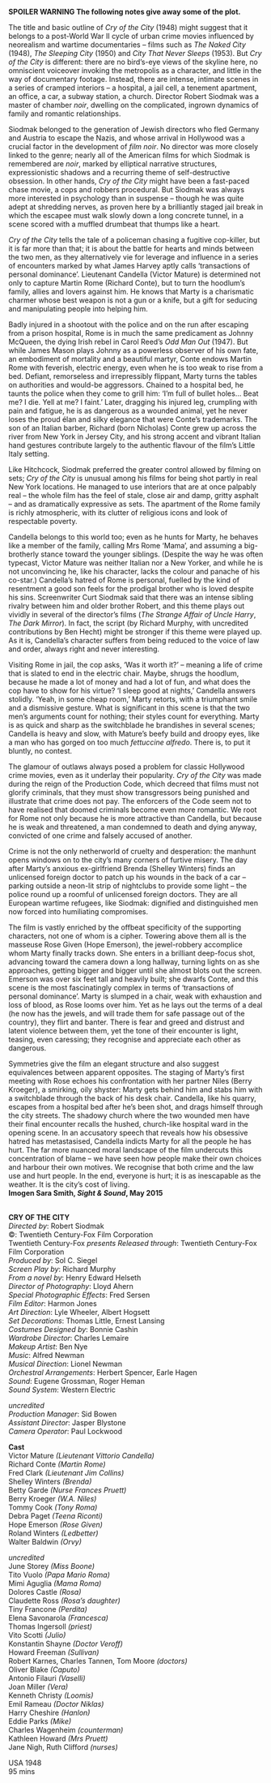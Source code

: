 

**SPOILER WARNING  The following notes give away some of the plot.**

The title and basic outline of _Cry of the City_ (1948) might suggest that it belongs to a post-World War II cycle of urban crime movies influenced by neorealism and wartime documentaries – films such as _The Naked City_ (1948), _The Sleeping City_ (1950) and _City That Never Sleeps_ (1953). But _Cry of the City_ is different: there are no bird’s-eye views of the skyline here, no omniscient voiceover invoking the metropolis as a character, and little in the way of documentary footage. Instead, there are intense, intimate scenes in a series of cramped interiors – a hospital, a jail cell, a tenement apartment, an office, a car, a subway station, a church. Director Robert Siodmak was a master of chamber _noir_, dwelling on the complicated, ingrown dynamics of family and romantic relationships.

Siodmak belonged to the generation of Jewish directors who fled Germany and Austria to escape the Nazis, and whose arrival in Hollywood was a crucial factor in the development of _film noir_. No director was more closely linked to the genre; nearly all of the American films for which Siodmak is remembered are _noir_, marked by elliptical narrative structures, expressionistic shadows and a recurring theme of self-destructive obsession. In other hands, _Cry of the City_ might have been a fast-paced chase movie, a cops and robbers procedural. But Siodmak was always more interested in psychology than in suspense – though he was quite adept at shredding nerves, as proven here by a brilliantly staged jail break in which the escapee must walk slowly down a long concrete tunnel, in a scene scored with a muffled drumbeat that thumps like a heart.

_Cry of the City_ tells the tale of a policeman chasing a fugitive cop-killer, but it is far more than that; it is about the battle for hearts and minds between the two men, as they alternatively vie for leverage and influence in a series of encounters marked by what James Harvey aptly calls ‘transactions of personal dominance’. Lieutenant Candella (Victor Mature) is determined not only to capture Martin Rome (Richard Conte), but to turn the hoodlum’s family, allies and lovers against him. He knows that Marty is a charismatic charmer whose best weapon is not a gun or a knife, but a gift for seducing and manipulating people into helping him.

Badly injured in a shootout with the police and on the run after escaping from a prison hospital, Rome is in much the same predicament as Johnny McQueen, the dying Irish rebel in Carol Reed’s _Odd Man Out_ (1947). But while James Mason plays Johnny as a powerless observer of his own fate, an embodiment of mortality and a beautiful martyr, Conte endows Martin Rome with feverish, electric energy, even when he is too weak to rise from a bed. Defiant, remorseless and irrepressibly flippant, Marty turns the tables on authorities and would-be aggressors. Chained to a hospital bed, he taunts the police when they come to grill him: ‘I’m full of bullet holes… Beat me? I die. Yell at me? I faint.’ Later, dragging his injured leg, crumpling with pain and fatigue, he is as dangerous as a wounded animal, yet he never loses the proud élan and silky elegance that were Conte’s trademarks.  The son of an Italian barber, Richard (born Nicholas) Conte grew up across the river from New York in Jersey City, and his strong accent and vibrant Italian hand gestures contribute largely to the authentic flavour of the film’s Little Italy setting.

Like Hitchcock, Siodmak preferred the greater control allowed by filming on sets; _Cry of the City_ is unusual among his films for being shot partly in real New York locations. He managed to use interiors that are at once palpably real – the whole film has the feel of stale, close air and damp, gritty asphalt – and as dramatically expressive as sets. The apartment of the Rome family is richly atmospheric, with its clutter of religious icons and look of respectable poverty.

Candella belongs to this world too; even as he hunts for Marty, he behaves like a member of the family, calling Mrs Rome ‘Mama’, and assuming a big-brotherly stance toward the younger siblings. (Despite the way he was often typecast, Victor Mature was neither Italian nor a New Yorker, and while he is not unconvincing he, like his character, lacks the colour and panache of his co-star.) Candella’s hatred of Rome is personal, fuelled by the kind of resentment a good son feels for the prodigal brother who is loved despite his sins. Screenwriter Curt Siodmak said that there was an intense sibling rivalry between him and older brother Robert, and this theme plays out vividly in several of the director’s films (_The Strange Affair of Uncle Harry_, _The Dark Mirror_). In fact, the script (by Richard Murphy, with uncredited contributions by Ben Hecht) might be stronger if this theme were played up. As it is, Candella’s character suffers from being reduced to the voice of law and order, always right and never interesting.

Visiting Rome in jail, the cop asks, ‘Was it worth it?’ – meaning a life of crime that is slated to end in the electric chair. Maybe, shrugs the hoodlum, because he made a lot of money and had a lot of fun, and what does the cop have to show for his virtue? ‘I sleep good at nights,’ Candella answers stolidly. ‘Yeah, in some cheap room,’ Marty retorts, with a triumphant smile and a dismissive gesture. What is significant in this scene is that the two men’s arguments count for nothing; their styles count for everything. Marty is as quick and sharp as the switchblade he brandishes in several scenes; Candella is heavy and slow, with Mature’s beefy  build and droopy eyes, like a man who has gorged on too much _fettuccine alfredo_. There is, to put it bluntly, no contest.

The glamour of outlaws always posed a problem for classic Hollywood crime movies, even as it underlay their popularity. _Cry of the City_ was made during the reign of the Production Code, which decreed that films must not glorify criminals, that they must show transgressors being punished and illustrate that crime does not pay. The enforcers of the Code seem not to have realised that doomed criminals become even more romantic. We root for Rome not only because he is more attractive than Candella, but because he is weak and threatened, a man condemned to death and dying anyway, convicted of one crime and falsely accused of another.

Crime is not the only netherworld of cruelty and desperation: the manhunt opens windows on to the city’s many corners of furtive misery. The day after Marty’s anxious ex-girlfriend Brenda (Shelley Winters) finds an unlicensed foreign doctor to patch up his wounds in the back of a car – parking outside a neon-lit strip of nightclubs to provide some light – the police round up a roomful of unlicensed foreign doctors. They are all European wartime refugees, like Siodmak: dignified and distinguished men now forced into humiliating compromises.

The film is vastly enriched by the offbeat specificity of the supporting characters, not one of whom is a cipher. Towering above them all is the masseuse Rose Given (Hope Emerson), the jewel-robbery accomplice whom Marty finally tracks down. She enters in a brilliant deep-focus shot, advancing toward the camera down a long hallway, turning lights on as she approaches, getting bigger and bigger until she almost blots out the screen. Emerson was over six feet tall and heavily built; she dwarfs Conte, and this scene is the most fascinatingly complex in terms of ‘transactions of personal dominance’. Marty is slumped in a chair, weak with exhaustion and loss of blood, as Rose looms over him. Yet as he lays out the terms of a deal (he now has the jewels, and will trade them for safe passage out of the country), they flirt and banter. There is fear and greed and distrust and latent violence between them, yet the tone of their encounter is light, teasing, even caressing; they recognise and appreciate each other as dangerous.

Symmetries give the film an elegant structure and also suggest equivalences between apparent opposites. The staging of Marty’s first meeting with Rose echoes his confrontation with her partner Niles (Berry Kroeger), a smirking, oily shyster: Marty gets behind him and stabs him with a switchblade through the back of his desk chair. Candella, like his quarry, escapes from a hospital bed after he’s been shot, and drags himself through the city streets. The shadowy church where the two wounded men have their final encounter recalls the hushed, church-like hospital ward in the opening scene. In an accusatory speech that reveals how his obsessive hatred has metastasised, Candella indicts Marty for all the people he has hurt. The far more nuanced moral landscape of the film undercuts this concentration of blame – we have seen how people make their own choices and harbour their own motives. We recognise that both crime and the law use and hurt people. In the end, everyone is hurt; it is as inescapable as the weather. It is the city’s cost of living.  
**Imogen Sara Smith, _Sight & Sound_, May 2015**
<br><br>

**CRY OF THE CITY**  
_Directed by_: Robert Siodmak  
©: Twentieth Century-Fox Film Corporation  
Twentieth Century-Fox _presents_
_Released through_:  Twentieth Century-Fox Film Corporation  
_Produced by_: Sol C. Siegel  
_Screen Play by_: Richard Murphy  
_From a novel by_: Henry Edward Helseth  
_Director of Photography_: Lloyd Ahern  
_Special Photographic Effects_: Fred Sersen  
_Film Editor_: Harmon Jones  
_Art Direction_: Lyle Wheeler, Albert Hogsett  
_Set Decorations_: Thomas Little, Ernest Lansing  
_Costumes Designed by_: Bonnie Cashin  
_Wardrobe Director_: Charles Lemaire  
_Makeup Artist_: Ben Nye  
_Music_: Alfred Newman  
_Musical Direction_: Lionel Newman  
_Orchestral Arrangements_: Herbert Spencer,  Earle Hagen  
_Sound_: Eugene Grossman, Roger Heman  
_Sound System_: Western Electric

_uncredited_  
_Production Manager_: Sid Bowen  
_Assistant Director_: Jasper Blystone  
_Camera Operator_: Paul Lockwood

**Cast**  
Victor Mature _(Lieutenant Vittorio Candella)_  
Richard  Conte _(Martin Rome)_  
Fred  Clark _(Lieutenant Jim Collins)_  
Shelley  Winters _(Brenda)_  
Betty  Garde _(Nurse Frances Pruett)_  
Berry  Kroeger _(W.A. Niles)_  
Tommy  Cook _(Tony Roma)_  
Debra  Paget _(Teena Riconti)_  
Hope  Emerson _(Rose Given)_  
Roland  Winters _(Ledbetter)_  
Walter  Baldwin _(Orvy)_

_uncredited_  
June Storey _(Miss Boone)_  
Tito Vuolo _(Papa Mario Roma)_  
Mimi Aguglia _(Mama Roma)_  
Dolores Castle _(Rosa)_  
Claudette Ross _(Rosa’s daughter)_  
Tiny Francone _(Perdita)_  
Elena Savonarola _(Francesca)_  
Thomas Ingersoll _(priest)_  
Vito Scotti _(Julio)_  
Konstantin Shayne _(Doctor Veroff)_  
Howard Freeman _(Sullivan)_  
Robert Karnes,  Charles Tannen, Tom Moore _(doctors)_  
Oliver Blake _(Caputo)_  
Antonio Filauri _(Vaselli)_  
Joan Miller _(Vera)_  
Kenneth Christy _(Loomis)_  
Emil Rameau _(Doctor Niklas)_  
Harry Cheshire _(Hanlon)_  
Eddie Parks _(Mike)_  
Charles Wagenheim _(counterman)_  
Kathleen Howard _(Mrs Pruett)_  
Jane Nigh,  Ruth Clifford _(nurses)_

USA 1948  
95 mins
<br><br>
<!--stackedit_data:
eyJoaXN0b3J5IjpbLTgyNzM5OTQ5NV19
-->